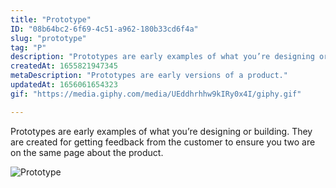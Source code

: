```yaml
---
title: "Prototype"
ID: "08b64bc2-6f69-4c51-a962-180b33cd6f4a"
slug: "prototype"
tag: "P"
description: "Prototypes are early examples of what you’re designing or building. They are created for getting feedback from the customer to ensure you two are on the same page about the product."
createdAt: 1655821947345
metaDescription: "Prototypes are early versions of a product."
updatedAt: 1656061654323
gif: "https://media.giphy.com/media/UEddhrhhw9kIRy0x4I/giphy.gif"

---
```

Prototypes are early examples of what you’re designing or building. They are created for getting feedback from the customer to ensure you two are on the same page about the product.

![Prototype](https://media.giphy.com/media/UEddhrhhw9kIRy0x4I/giphy.gif)